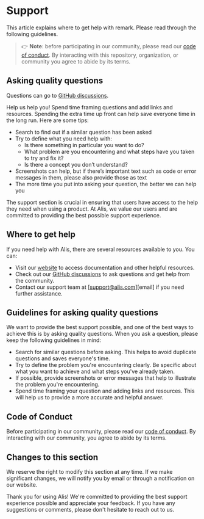 # Support

This article explains where to get help with remark.
Please read through the following guidelines.

> 👉 **Note**: before participating in our community, please read our
> [code of conduct][coc].
> By interacting with this repository, organization, or community you agree to
> abide by its terms.

## Asking quality questions

Questions can go to [GitHub discussions][chat].

Help us help you!
Spend time framing questions and add links and resources.
Spending the extra time up front can help save everyone time in the long run.
Here are some tips:

* Search to find out if a similar question has been asked
* Try to define what you need help with:
    * Is there something in particular you want to do?
    * What problem are you encountering and what steps have you taken to try
      and fix it?
    * Is there a concept you don’t understand?
* Screenshots can help, but if there’s important text such as code or error
  messages in them, please also provide those as text
* The more time you put into asking your question, the better we can help you

The support section is crucial in ensuring that users have access to the help they need when using a product. At Alis, we value our users and are committed to providing the best possible support experience.

## Where to get help

If you need help with Alis, there are several resources available to you. You can:

- Visit our [website][cs] to access documentation and other helpful resources.
- Check out our [GitHub discussions][chat] to ask questions and get help from the community.
- Contact our support team at [support@alis.com][email] if you need further assistance.

## Guidelines for asking quality questions

We want to provide the best support possible, and one of the best ways to achieve this is by asking quality questions. When you ask a question, please keep the following guidelines in mind:

- Search for similar questions before asking. This helps to avoid duplicate questions and saves everyone's time.
- Try to define the problem you're encountering clearly. Be specific about what you want to achieve and what steps you've already taken.
- If possible, provide screenshots or error messages that help to illustrate the problem you're encountering.
- Spend time framing your question and adding links and resources. This will help us to provide a more accurate and helpful answer.

## Code of Conduct

Before participating in our community, please read our [code of conduct][coc]. By interacting with our community, you agree to abide by its terms.

## Changes to this section

We reserve the right to modify this section at any time. If we make significant changes, we will notify you by email or through a notification on our website.

Thank you for using Alis! We're committed to providing the best support experience possible and appreciate your feedback. If you have any suggestions or comments, please don't hesitate to reach out to us.

[license]: https://github.com/pabllopf/Alis/blob/master/licence.md

[author]: https://www.pabllopf.dev/

[coc]: https://www.alisengine.com/web/code_of_conduct.html

[chat]: https://github.com/pabllopf/Alis/discussions

[cs]: https://www.alisengine.com/index.html

[contributing]: https://www.alisengine.com/web/contributing.html
